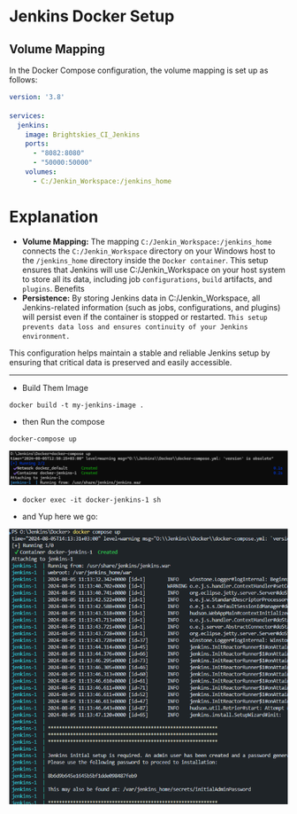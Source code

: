 # Jenkins Docker Setup

## Volume Mapping

In the Docker Compose configuration, the volume mapping is set up as follows:

```yaml
version: '3.8'

services:
  jenkins:
    image: Brightskies_CI_Jenkins
    ports:
      - "8082:8080"
      - "50000:50000"
    volumes:
      - C:/Jenkin_Workspace:/jenkins_home
```

# Explanation
- **Volume Mapping:** The mapping `C:/Jenkin_Workspace:/jenkins_home` connects the `C:/Jenkin_Workspace` directory on your Windows host to the `/jenkins_home` directory inside the `Docker container`. This setup ensures that Jenkins will use C:/Jenkin_Workspace on your host system to store all its data, including job `configurations`, `build` artifacts, and `plugins`.
Benefits
- **Persistence:** By storing Jenkins data in C:/Jenkin_Workspace, all Jenkins-related information (such as jobs, configurations, and plugins) will persist even if the container is stopped or restarted. `This setup prevents data loss and ensures continuity of your Jenkins environment.`


This configuration helps maintain a stable and reliable Jenkins setup by ensuring that critical data is preserved and easily accessible.

----

- Build Them Image
```batch
docker build -t my-jenkins-image .
```
- then Run the compose 
```batch 
docker-compose up
```

![alt text](asserts/image.png)

- `docker exec -it docker-jenkins-1 sh`

- and Yup here we go:

![jiji](asserts/image-1.png)